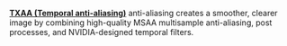 [**TXAA (Temporal anti-aliasing)**](https://www.nvidia.com/en-gb/geforce/technologies/txaa/) anti-aliasing creates a smoother, clearer image by combining high-quality MSAA multisample anti-aliasing, post processes, and NVIDIA-designed temporal filters.
